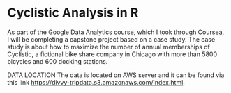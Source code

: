 # Cyclistic Analysis in R

As part of the Google Data Analytics course, which I took through Coursea, I will be completing a capstone project based on a case study.  The case study is about how to maximize the number of annual memberships of Cyclistic, a fictional bike share company in Chicago with more than 5800 bicycles and 600 docking stations.

DATA LOCATION
The data is located on AWS server and it can be found via this link https://divvy-tripdata.s3.amazonaws.com/index.html.
